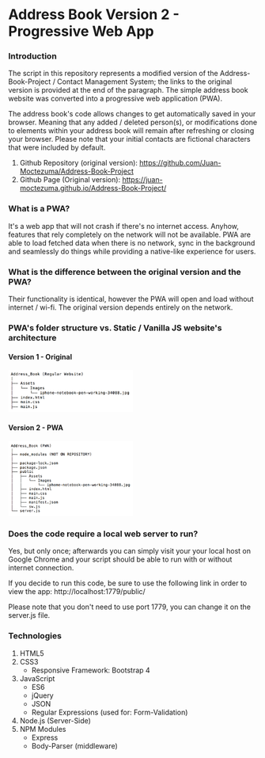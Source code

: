 # Address Book Version 2 - Progressive Web App

### Introduction

The script in this repository represents a modified version of the
Address-Book-Project / Contact Management System; the links to the 
original version is provided at the end of the paragraph. The simple 
address book website was converted into a progressive web application
(PWA).  

The address book's code allows changes to get automatically 
saved in your browser. Meaning that any added / deleted person(s), or 
modifications done to elements within your address book will remain
after refreshing or closing your browser. Please note that your initial
contacts are fictional characters that were included by default.

1. Github Repository (original version): https://github.com/Juan-Moctezuma/Address-Book-Project
2. Github Page (Original version): https://juan-moctezuma.github.io/Address-Book-Project/

### What is a PWA?
It's a web app that will not crash if there's no internet access. Anyhow, 
features that rely completely on the network will not be available.
PWA are able to load fetched data when there is no network, sync in the background 
and seamlessly do things while providing a native-like experience for users.

### What is the difference between the original version and the PWA?
Their functionality is identical, however the PWA will open and load without
internet / wi-fi. The original version depends entirely on the network.

### PWA's folder structure vs. Static / Vanilla JS website's architecture

#### Version 1 - Original
<img src="Image/Directory-Address-Book.png" width="50%">

#### Version 2 - PWA 
<img src="Image/Directory-PWA.png" width="50%">

### Does the code require a local web server to run?
Yes, but only once; afterwards you can simply visit your your local host on Google 
Chrome and your script should be able to run with or without internet connection.

If you decide to run this code, be sure to use the following link
in order to view the app: http://localhost:1779/public/

Please note that you don't need to use port 1779, you can change it
on the server.js file.

### Technologies

1. HTML5
2. CSS3
   * Responsive Framework: Bootstrap 4
3. JavaScript
   * ES6
   * jQuery
   * JSON
   * Regular Expressions (used for: Form-Validation)
4. Node.js (Server-Side)
5. NPM Modules
   * Express
   * Body-Parser (middleware)
